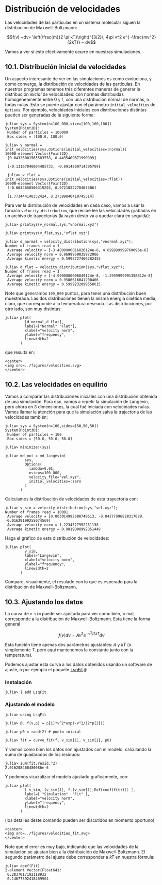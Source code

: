 
# Distribución de velocidades

Las velocidades de las partículas en un sistema molecular siguen la distribución de Maxwell-Boltzmann:

$$f(v) ~dv= \left(\frac{m}{2 \pi kT}\right)^{3/2}\, 4\pi v^2 e^{ -\frac{mv^2}{2kT}} ~ dv$$

Vamos a ver si esto efectivamente ocurre en nuestras simulaciones. 

## 10.1. Distribución inicial de velocidades

Un aspecto interesante de ver en las simulaciones es como evoluciona, y como 
converge, la distribución de velocidades de las partículas. En nuestros programas
tenemos trés diferentes maneras de generar la distribución *inicial* de velocidades: con normas distribuidas homogeneamente entre 0 y 1, con una distribución normal de normas, o todas nulas. Esto se puede ajustar con el parámetro `initial_velocities` de `Options`. Por ejemplo, velocidades iniciales con distribuciones distintas pueden ser generadas de la siguiente forma: 

```julia-repl
julia> sys = System(n=100_000,size=[100,100,100])
System{Point2D}:
 Number of particles = 100000
 Box sides = [100.0, 100.0]

julia> v_normal = init_velocities(sys,Options(initial_velocities=:normal))
10000-element Vector{Point2D}:
 [0.04326001565583558, 0.4435409371990999]
 ⋮
 [-0.13167046004485733, -0.8914869714395789]

 julia> v_flat = init_velocities(sys,Options(initial_velocities=:flat))
10000-element Vector{Point2D}:
 [-0.6634658506319203, 0.9721022278467606]
 ⋮
 [1.773444140352424, 0.27389840410745514]

```

Para ver la distribución de velocidades en cada caso, vamos a usar la función `velocity_distribution`, que recibe lee las velocidades grabadas en un archivo de trayectorias (la razón desto va a quedar clara en seguida):

```julia-repl
julia> printxyz(v_normal,sys,"vnormal.xyz")

julia> printxyz(v_flat,sys,"vflat.xyz")

julia> d_normal = velocity_distribution(sys,"vnormal.xyz");
Number of frames read = 1
 Average velocity = [-3.4000000016826124e-8, 4.899999999760096e-8]
 Average velocity norm = 0.9699959035972906
 Average kinetic energy = 0.5998727466282452

julia> d_flat = velocity_distribution(sys,"vflat.xyz");
Number of frames read = 1
 Average velocity = [-4.9000000006849124e-8, -1.2999999991358812e-8]
 Average velocity norm = 0.9506616041200406
 Average kinetic energy = 0.5999232099558015

```

Note que generamos `100_000` puntos, para tener una distribución buen muestreada. 
Las dos distribuciones tienen la misma energia cinética media, claro, que corresponde a la temperatura deseada. Las distribuciones, por otro lado, son muy distintas:

```julia-repl
julia> plot(
         [d_normal,d_flat],
         label=["Normal" "Flat"],
         xlabel="velocity norm",
         ylabel="frequency",
         linewidth=2
       )
```
que resulta en:
```@raw html
<center>
<img src=../figures/velocities.svg>
</center>
```

## 10.2. Las velocidades en equilirio

Vamos a comparar las distribuciónes iniciales con una distribución obtenida de 
una simulación. Para eso, vamos a repetir la simulación de Langevin, pero ahora 
en 3 dimensiones, la cual fué  iniciada con velocidades nulas. Vamos llamar la atención para que la simulación salva la trajectoria de las velocidades también:
```julia-repl
julia> sys = System(n=100,sides=[50,50,50])
System{Point3D}:
 Number of particles = 100
 Box sides = [50.0, 50.0, 50.0]
 
julia> minimize!(sys)

julia> md_out = md_langevin(
         sys,
         Options(
           lambda=0.01,
           nsteps=100_000,
           velocity_file="vel.xyz",
           initial_velocities=:zero
         )
       )
```

Calculamos la distribución de velocidades de esta trayectoria con:
```julia-repl
julia> v_sim = velocity_distribution(sys,"vel.xyz");
Number of frames read = 10001
 Average velocity = [0.003014992500749613, -0.04277096828317029, -0.01629199255074569]
 Average velocity norm = 1.2234527952231138
 Average kinetic energy = 0.8819808992851449

```

Haga el gráfico de esta distribución de velocidades: 
```julia-repl
julia> plot(
         v_sim,
         label="Langevin",
         xlabel="velocity norm",
         ylabel="frequency",
         linewidth=2
       )
```

Compare, visualmente, el resulado con lo que es esperado para la distribución de Maxwell-Boltzmann.

## 10.3. Ajustando los datos 

La curva de `v_sim` puede ser ajustada para ver como bien, o mal, corresponde a la distribución de Maxwell-Boltzmann. Esta tiene la forma general

$$f(v)dv = A v^2 e^{-v^2/2kT} dv$$

Esta función tiene apenas dos parámetros ajustables: $A$ y $kT$ (o simplemente $T$, pero aqui mantenemos la constante junto con la 
temperatura). 

Podemos ajustar esta curva a los datos obtenidos usando un software de ajuste, o por ejemplo el paquete [LsqFit.jl](https://github.com/JuliaNLSolvers/LsqFit.jl):

### Instalación

```julia-repl
julia> ] add LsqFit
```

### Ajustando el modelo

```julia-repl
julia> using LsqFit

julia> @. f(v,p) = p[1]*v^2*exp(-v^2/(2*p[2]))

julia> p0 = rand(2) # punto inicial

julia> fit = curve_fit(f, v_sim[1], v_sim[2], p0)
```

Y vemos como bien los datos son ajustados con el modelo, calculando la suma de quadarados de los resíduos:

```julia-repl
julia> sum(fit.resid.^2)
2.016208460480086e-6
```

Y podemos visuzalizar el modelo ajustado graficamente, con:
```julia-repl
julia> plot(
         [ v_sim, (v_sim[1], f.(v_sim[1],Ref(coef(fit)))) ],
         label=[ "Simulation"  "Fit" ],
         xlabel="velocity norm",
         ylabel="frequency",
         linewidth=2
       )
```
(los detalles deste comando pueden ser discutidos en momento oportuno)

```@raw html
<center>
<img src=../figures/velocities_fit.svg>
</center>
```

Note que el error es muy bajo, indicando que las velocidades de la simulación se ajustan bien a la distribuición de Maxwell-Boltzmann. El segundo parámetro del ajuste debe corresponder a $kT$ en nuestra fórmula:
```julia-repl
julia> coef(Fit)
2-element Vector{Float64}:
 0.2837017192118932
 0.14677392418409904
```



















